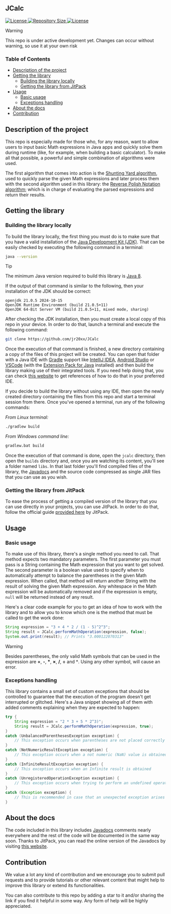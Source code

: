 ## JCalc

<p>
    <a href="https://github.com/jr20xx/JCalc/blob/main/LICENSE">
        <img src="https://img.shields.io/github/license/jr20xx/JCalc?label=License" alt="License">
    </a>
    <a href="https://github.com/jr20xx/JCalc">
        <img src="https://img.shields.io/github/repo-size/jr20xx/JCalc?label=Repository+Size" alt="Repository Size">
    </a>
    <a href="https://jitpack.io/#jr20xx/JCalc">
        <img src="https://jitpack.io/v/jr20xx/JCalc.svg" alt="License">
    </a>
</p>

> [!WARNING]
>
> This repo is under active development yet. Changes can occur without warning, so use it at your own risk

### Table of Contents
- [Description of the project](#description-of-the-project)
- [Getting the library](#getting-the-library)
    - [Building the library locally](#building-the-library-locally)
    - [Getting the library from JitPack](#getting-the-library-from-jitpack)
- [Usage](#usage)
    - [Basic usage](#basic-usage)
    - [Exceptions handling](#exceptions-handling)
- [About the docs](#about-the-docs)
- [Contribution](#contribution)

## Description of the project

This repo is especially made for those who, for any reason, want to allow users to input basic Math expressions in Java apps and quickly solve them during runtime (like, for example, when building a basic calculator). To make all that possible, a powerful and simple combination of algorithms were used. 

The first algorithm that comes into action is the [Shunting Yard algorithm](https://en.wikipedia.org/wiki/Shunting_yard_algorithm), used to quickly parse the given Math expressions and later process them with the second algorithm used in this library: the [Reverse Polish Notation algorithm](https://en.wikipedia.org/wiki/Reverse_Polish_notation); which is in charge of evaluating the parsed expressions and return their results.

## Getting the library

### Building the library locally

To build the library locally, the first thing you must do is to make sure that you have a valid installation of the [Java Development Kit (JDK)](https://en.wikipedia.org/wiki/Java_Development_Kit). That can be easily checked by executing the following command in a terminal:
```bash
java --version
```

> [!TIP]
>
> The minimum Java version required to build this library is [Java 8](https://en.m.wikipedia.org/wiki/Java_version_history#Java_8).

If the output of that command is similar to the following, then your installation of the JDK should be correct:
```
openjdk 21.0.5 2024-10-15
OpenJDK Runtime Environment (build 21.0.5+11)
OpenJDK 64-Bit Server VM (build 21.0.5+11, mixed mode, sharing)
```

After checking the JDK installation, then you must create a local copy of this repo in your device. In order to do that, launch a terminal and execute the following command:
```bash
git clone https://github.com/jr20xx/JCalc
```

Once the execution of that command is finished, a new directory containing a copy of the files of this project will be created. You can open that folder with a Java IDE with [Gradle](https://gradle.org/) support like [IntelliJ IDEA](https://www.jetbrains.com/idea/), [Android Studio](https://developer.android.com/studio) or [VSCode](https://code.visualstudio.com/) (with the [Extension Pack for Java](https://marketplace.visualstudio.com/items?itemName=vscjava.vscode-java-pack) installed) and then build the library making use of their integrated tools. If you need help doing that, you can check [this website](https://docs.gradle.org/current/userguide/gradle_ides.html) to get references of how to do that in your preferred IDE.

If you decide to build the library without using any IDE, then open the newly created directory containing the files from this repo and start a terminal session from there. Once you've opened a terminal, run any of the following commands:

_From Linux terminal:_
```bash
./gradlew build
```

_From Windows command line:_
```bash
gradlew.bat build
```

Once the execution of that command is done, open the `jcalc` directory, then open the `builds` directory and, once you are watching its content, you'll see a folder named `libs`. In that last folder you'll find compiled files of the library, the [Javadocs](https://en.wikipedia.org/wiki/Javadoc) and the source code compressed as single JAR files that you can use as you wish.

### Getting the library from JitPack

To ease the process of getting a compiled version of the library that you can use directly in your projects, you can use JitPack. In order to do that, follow the official guide [provided here](https://jitpack.io/#jr20xx/JCalc) by JitPack.

## Usage

### Basic usage

To make use of this library, there's a single method you need to call. That method expects two mandatory parameters. The first parameter you must pass is a String containing the Math expression that you want to get solved. The second parameter is a boolean value used to specify when to automatically attempt to balance the parentheses in the given Math expression. When called, that method will return another String with the result of solving the given Math expression. Any whitespace in the Math expression will be automatically removed and if the expression is empty, `null` will be returned instead of any result.

Here's a clear code example for you to get an idea of how to work with the library and to allow you to know which one is the method that must be called to get the work done:
```java
String expression = "3 + 4 * 2 / (1 - 5)^2^3";
String result = JCalc.performMathOperation(expression, false);
System.out.print(result); // Prints "3.000122070313"
```
> [!WARNING]
>
> Besides parentheses, the only valid Math symbols that can be used in the expression are **+**, **-**, **\***, **×**, **/**, **÷** and **^**. Using any other symbol, will cause an error.

### Exceptions handling

This library contains a small set of custom exceptions that should be controlled to guarantee that the execution of the program doesn't get interrupted or glitched. Here's a Java snippet showing all of them with added comments explaining when they are expected to happen:
```java
try {
    String expression = "2 * 3 + 5 * 2^3)";
    String result = JCalc.performMathOperation(expression, true);
}
catch (UnbalancedParenthesesException exception) {
    // This exception occurs when parentheses are not placed correctly and `false` is provided as second parameter
}
catch (NotNumericResultException exception) {
    // This exception occurs when a not numeric (NaN) value is obtained
}
catch (InfiniteResultException exception) {
    // This exception occurs when an Infinite result is obtained
}
catch (UnregisteredOperationException exception) {
    // This exception occurs when trying to perform an undefined operation
}
catch (Exception exception) {
    // This is recommended in case that an unexpected exception arises
}
```

## About the docs

The code included in this library includes [Javadocs](https://en.wikipedia.org/wiki/Javadoc) comments nearly everywhere and the rest of the code will be documented in the same way soon. Thanks to JitPack, you can read the online version of the Javadocs by visiting [this website](https://jitpack.io/com/github/jr20xx/JCalc/latest/javadoc/).

## Contribution

We value a lot any kind of contribution and we encourage you to submit pull requests and to provide tutorials or other relevant content that might help to improve this library or extend its functionalities. 

You can also contribute to this repo by adding a star to it and/or sharing the link if you find it helpful in some way. Any form of help will be highly appreciated.